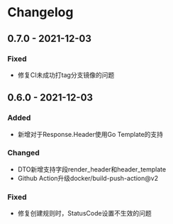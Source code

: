 # Changelog

## 0.7.0 - 2021-12-03

### Fixed

- 修复CI未成功打tag分支镜像的问题

## 0.6.0 - 2021-12-03

### Added

- 新增对于Response.Header使用Go Template的支持

### Changed 

- DTO新增支持字段render_header和header_template
- Github Action升级docker/build-push-action@v2

### Fixed

- 修复创建规则时，StatusCode设置不生效的问题
